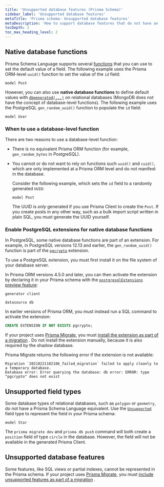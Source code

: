 ```yaml
---
title: 'Unsupported database features (Prisma Schema)'
sidebar_label: 'Unsupported database features'
metaTitle: 'Prisma schema: Unsupported database features'
metaDescription: 'How to support database features that do not have an equivalent syntax in Prisma Schema Language.'
tocDepth: 2
toc_max_heading_level: 2
---
```


## Native database functions

Prisma Schema Language supports several [functions](/orm/reference/prisma-schema-reference#attribute-functions) that you can use to set the default value of a field. The following example uses the Prisma ORM-level `uuid()` function to set the value of the `id` field:

```prisma
model Post
```

However, you can also use **native database functions** to define default values with [`dbgenerated(...)`](/orm/reference/prisma-schema-reference#dbgenerated) on relational databases (MongoDB does not have the concept of database-level functions). The following example uses the PostgreSQL `gen_random_uuid()` function to populate the `id` field:

```prisma
model User
```

### When to use a database-level function

There are two reasons to use a database-level function:

- There is no equivalent Prisma ORM function (for example, `gen_random_bytes` in PostgreSQL).
- You cannot or do not want to rely on functions such `uuid()` and `cuid()`, which are only implemented at a Prisma ORM level and do not manifest in the database.

  Consider the following example, which sets the `id` field to a randomly generated `UUID`:

  ```prisma
  model Post
  ```

  The UUID is _only_ generated if you use Prisma Client to create the `Post`. If you create posts in any other way, such as a bulk import script written in plain SQL, you must generate the UUID yourself.

### Enable PostgreSQL extensions for native database functions

In PostgreSQL, some native database functions are part of an extension. For example, in PostgreSQL versions 12.13 and earlier, the `gen_random_uuid()` function is part of the [`pgcrypto`](https://www.postgresql.org/docs/10/pgcrypto.html) extension.

To use a PostgreSQL extension, you must first install it on the file system of your database server.

In Prisma ORM versions 4.5.0 and later, you can then activate the extension by declaring it in your Prisma schema with the [`postgresqlExtensions` preview feature](/orm/prisma-schema/postgresql-extensions):

```prisma file=schema.prisma highlight=3,9;add showLineNumbers
generator client

datasource db
```

In earlier versions of Prisma ORM, you must instead run a SQL command to activate the extension:

```sql
CREATE EXTENSION IF NOT EXISTS pgcrypto;
```

If your project uses [Prisma Migrate](/orm/prisma-migrate), you must [install the extension as part of a migration](/orm/prisma-migrate/workflows/native-database-functions) . Do not install the extension manually, because it is also required by the shadow database.

Prisma Migrate returns the following error if the extension is not available:

```
Migration `20210221102106_failed_migration` failed to apply cleanly to a temporary database.
Database error: Error querying the database: db error: ERROR: type "pgcrypto" does not exist
```

## Unsupported field types

Some database types of relational databases, such as `polygon` or `geometry`, do not have a Prisma Schema Language equivalent. Use the [`Unsupported`](/orm/reference/prisma-schema-reference#unsupported) field type to represent the field in your Prisma schema:

```prisma highlight=3;normal
model Star
```

The `prisma migrate dev` and `prisma db push` command will both create a `position` field of type `circle` in the database. However, the field will not be available in the generated Prisma Client.

## Unsupported database features

Some features, like SQL views or partial indexes, cannot be represented in the Prisma schema. If your project uses [Prisma Migrate](/orm/prisma-migrate), you must [include unsupported features as part of a migration](/orm/prisma-migrate/workflows/unsupported-database-features) .
